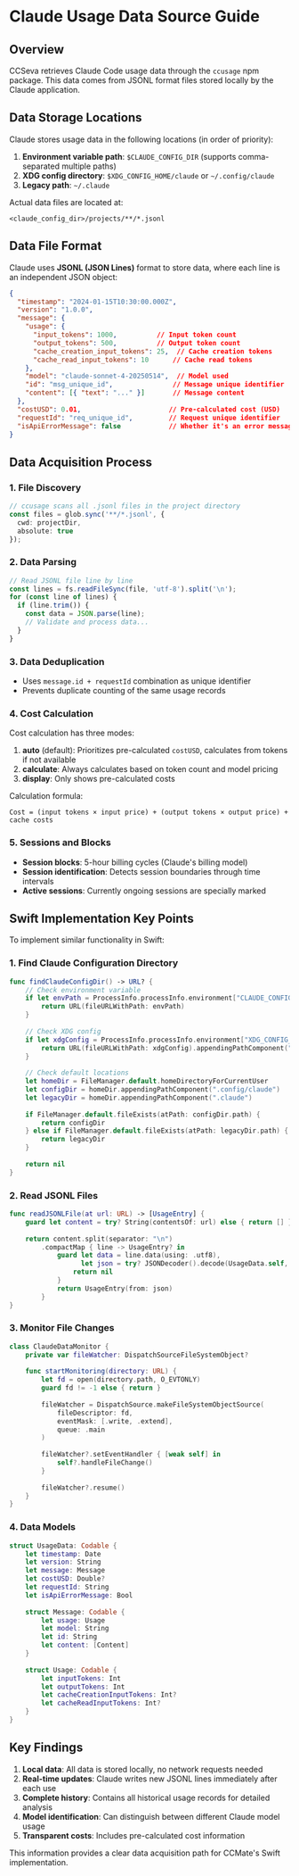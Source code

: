 # Claude Usage Data Source Guide

## Overview

CCSeva retrieves Claude Code usage data through the `ccusage` npm package. This data comes from JSONL format files stored locally by the Claude application.

## Data Storage Locations

Claude stores usage data in the following locations (in order of priority):

1. **Environment variable path**: `$CLAUDE_CONFIG_DIR` (supports comma-separated multiple paths)
2. **XDG config directory**: `$XDG_CONFIG_HOME/claude` or `~/.config/claude`
3. **Legacy path**: `~/.claude`

Actual data files are located at:
```
<claude_config_dir>/projects/**/*.jsonl
```

## Data File Format

Claude uses **JSONL (JSON Lines)** format to store data, where each line is an independent JSON object:

```json
{
  "timestamp": "2024-01-15T10:30:00.000Z",
  "version": "1.0.0",
  "message": {
    "usage": {
      "input_tokens": 1000,          // Input token count
      "output_tokens": 500,          // Output token count
      "cache_creation_input_tokens": 25,  // Cache creation tokens
      "cache_read_input_tokens": 10      // Cache read tokens
    },
    "model": "claude-sonnet-4-20250514",  // Model used
    "id": "msg_unique_id",               // Message unique identifier
    "content": [{ "text": "..." }]       // Message content
  },
  "costUSD": 0.01,                      // Pre-calculated cost (USD)
  "requestId": "req_unique_id",         // Request unique identifier
  "isApiErrorMessage": false            // Whether it's an error message
}
```

## Data Acquisition Process

### 1. File Discovery
```typescript
// ccusage scans all .jsonl files in the project directory
const files = glob.sync('**/*.jsonl', {
  cwd: projectDir,
  absolute: true
});
```

### 2. Data Parsing
```typescript
// Read JSONL file line by line
const lines = fs.readFileSync(file, 'utf-8').split('\n');
for (const line of lines) {
  if (line.trim()) {
    const data = JSON.parse(line);
    // Validate and process data...
  }
}
```

### 3. Data Deduplication
- Uses `message.id + requestId` combination as unique identifier
- Prevents duplicate counting of the same usage records

### 4. Cost Calculation

Cost calculation has three modes:

1. **auto** (default): Prioritizes pre-calculated `costUSD`, calculates from tokens if not available
2. **calculate**: Always calculates based on token count and model pricing
3. **display**: Only shows pre-calculated costs

Calculation formula:
```
Cost = (input tokens × input price) + (output tokens × output price) + cache costs
```

### 5. Sessions and Blocks

- **Session blocks**: 5-hour billing cycles (Claude's billing model)
- **Session identification**: Detects session boundaries through time intervals
- **Active sessions**: Currently ongoing sessions are specially marked

## Swift Implementation Key Points

To implement similar functionality in Swift:

### 1. Find Claude Configuration Directory
```swift
func findClaudeConfigDir() -> URL? {
    // Check environment variable
    if let envPath = ProcessInfo.processInfo.environment["CLAUDE_CONFIG_DIR"] {
        return URL(fileURLWithPath: envPath)
    }
    
    // Check XDG config
    if let xdgConfig = ProcessInfo.processInfo.environment["XDG_CONFIG_HOME"] {
        return URL(fileURLWithPath: xdgConfig).appendingPathComponent("claude")
    }
    
    // Check default locations
    let homeDir = FileManager.default.homeDirectoryForCurrentUser
    let configDir = homeDir.appendingPathComponent(".config/claude")
    let legacyDir = homeDir.appendingPathComponent(".claude")
    
    if FileManager.default.fileExists(atPath: configDir.path) {
        return configDir
    } else if FileManager.default.fileExists(atPath: legacyDir.path) {
        return legacyDir
    }
    
    return nil
}
```

### 2. Read JSONL Files
```swift
func readJSONLFile(at url: URL) -> [UsageEntry] {
    guard let content = try? String(contentsOf: url) else { return [] }
    
    return content.split(separator: "\n")
        .compactMap { line -> UsageEntry? in
            guard let data = line.data(using: .utf8),
                  let json = try? JSONDecoder().decode(UsageData.self, from: data) else {
                return nil
            }
            return UsageEntry(from: json)
        }
}
```

### 3. Monitor File Changes
```swift
class ClaudeDataMonitor {
    private var fileWatcher: DispatchSourceFileSystemObject?
    
    func startMonitoring(directory: URL) {
        let fd = open(directory.path, O_EVTONLY)
        guard fd != -1 else { return }
        
        fileWatcher = DispatchSource.makeFileSystemObjectSource(
            fileDescriptor: fd,
            eventMask: [.write, .extend],
            queue: .main
        )
        
        fileWatcher?.setEventHandler { [weak self] in
            self?.handleFileChange()
        }
        
        fileWatcher?.resume()
    }
}
```

### 4. Data Models
```swift
struct UsageData: Codable {
    let timestamp: Date
    let version: String
    let message: Message
    let costUSD: Double?
    let requestId: String
    let isApiErrorMessage: Bool
    
    struct Message: Codable {
        let usage: Usage
        let model: String
        let id: String
        let content: [Content]
    }
    
    struct Usage: Codable {
        let inputTokens: Int
        let outputTokens: Int
        let cacheCreationInputTokens: Int?
        let cacheReadInputTokens: Int?
    }
}
```

## Key Findings

1. **Local data**: All data is stored locally, no network requests needed
2. **Real-time updates**: Claude writes new JSONL lines immediately after each use
3. **Complete history**: Contains all historical usage records for detailed analysis
4. **Model identification**: Can distinguish between different Claude model usage
5. **Transparent costs**: Includes pre-calculated cost information

This information provides a clear data acquisition path for CCMate's Swift implementation.